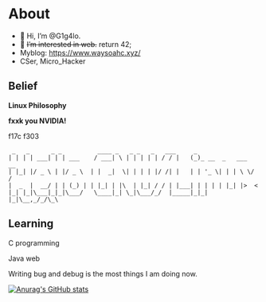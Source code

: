 # About
- 👋 Hi, I’m @G1g4lo.
- 👀 ~~I’m interested in web.~~ return 42;
- Myblog: https://www.waysoahc.xyz/
- CSer, Micro_Hacker

## Belief

**Linux Philosophy**

**fxxk you NVIDIA!**

f17c f303
```
 _   _      _ _          ____ _   _ _   _   ___     _
| | | | ___| | | ___    / ___| \ | | | | | / / |   (_)_ __  _   ___  __
| |_| |/ _ \ | |/ _ \  | |  _|  \| | | | |/ /| |   | | '_ \| | | \ \/ /
|  _  |  __/ | | (_) | | |_| | |\  | |_| / / | |___| | | | | |_| |>  <
|_| |_|\___|_|_|\___/   \____|_| \_|\___/_/  |_____|_|_| |_|\__,_/_/\_\
```

## Learning

C programming

Java web

Writing bug and debug is the most things I am doing now.

[![Anurag's GitHub stats](https://github-readme-stats.vercel.app/api?username=Jacen-cpu&show_icons=true&theme=dracula)](https://github.com/anuraghazra/github-readme-stats)
